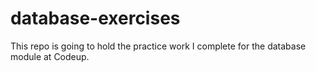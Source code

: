 # database-exercises
This repo is going to hold the practice work I complete for the database module at Codeup.
